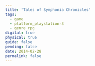 ```yaml
---
title: 'Tales of Symphonia Chronicles'
tags:
  - game
  - platform_playstation-3
  - genre_rpg
digital: true
physical: true
guide: false
pending: false
date: 2014-02-28
permalink: false
---
```

